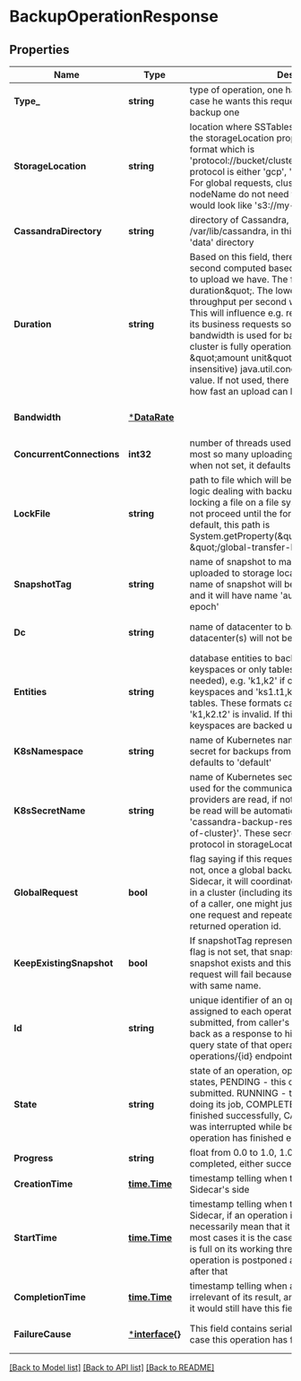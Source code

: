 # BackupOperationResponse

## Properties
Name | Type | Description | Notes
------------ | ------------- | ------------- | -------------
**Type_** | **string** | type of operation, one has to set it to &#x27;backup&#x27; in case he wants this request to be considered as a backup one  | [default to null]
**StorageLocation** | **string** | location where SSTables will be uploaded. A value of the storageLocation property has to have exact format which is &#x27;protocol://bucket/clusterName/dcName/nodeName&#x27;. protocol is either &#x27;gcp&#x27;, &#x27;s3&#x27;, &#x27;azure&#x27;, &#x27;oracle&#x27; or &#x27;file:/&#x27;. For global requests, clusterName, dcName and nodeName do not need to be specified, so location would look like &#x27;s3://my-bucket&#x27;.  | [default to null]
**CassandraDirectory** | **string** | directory of Cassandra, by default it is /var/lib/cassandra, in this path, one expects there is &#x27;data&#x27; directory  | [optional] [default to null]
**Duration** | **string** | Based on this field, there will be throughtput per second computed based on what size data we want to upload we have. The formula is \&quot;size / duration\&quot;. The lower the duration is, the higher throughput per second we will need and vice versa. This will influence e.g. responsiveness of a node to its business requests so one can control how much bandwidth is used for backup purposes in case a cluster is fully operational. The format of this field is \&quot;amount unit\&quot;. &#x27;unit&#x27; is just a (case-insensitive) java.util.concurrent.TimeUnit enum value. If not used, there will not be any restrictions as how fast an upload can be.  | [optional] [default to null]
**Bandwidth** | [***DataRate**](DataRate.md) |  | [optional] [default to null]
**ConcurrentConnections** | **int32** | number of threads used for upload, there might be at most so many uploading threads at any given time, when not set, it defaults to 10  | [optional] [default to null]
**LockFile** | **string** | path to file which will be used for locking the critical logic dealing with backups, this locking is done by locking a file on a file system so other execution will not proceed until the former one has finished. By default, this path is System.getProperty(\&quot;java.io.tmpdir\&quot;) + \&quot;/global-transfer-lock\&quot;.  | [optional] [default to null]
**SnapshotTag** | **string** | name of snapshot to make so this snapshot will be uploaded to storage location. If not specified, the name of snapshot will be automatically generated and it will have name &#x27;autosnap-milliseconds-since-epoch&#x27;  | [optional] [default to null]
**Dc** | **string** | name of datacenter to backup, nodes in the other datacenter(s) will not be involved  | [optional] [default to null]
**Entities** | **string** | database entities to backup, it might be either only keyspaces or only tables (from different keyspaces if needed), e.g. &#x27;k1,k2&#x27; if one wants to backup whole keyspaces and &#x27;ks1.t1,ks2,t2&#x27; if one wants to backup tables. These formats can not be used together so &#x27;k1,k2.t2&#x27; is invalid. If this field is empty, all keyspaces are backed up. | [optional] [default to null]
**K8sNamespace** | **string** | name of Kubernetes namespace to fetch Kubernetes secret for backups from, when not specified, it defaults to &#x27;default&#x27;  | [optional] [default to null]
**K8sSecretName** | **string** | name of Kubernetes secret from which credentials used for the communication to cloud storage providers are read, if not specified, secret name to be read will be automatically derived in form &#x27;cassandra-backup-restore-secret-cluster-{name-of-cluster}&#x27;. These secrets are used only in case protocol in storageLocation is gcp, azure or s3.  | [optional] [default to null]
**GlobalRequest** | **bool** | flag saying if this request is meant to be global or not, once a global backup request is submitted to Sidecar, it will coordinate backup for all other nodes in a cluster (including itself) so from a point of view of a caller, one might just backup whole cluster by one request and repeatedly query its status based on returned operation id.  | [optional] [default to null]
**KeepExistingSnapshot** | **bool** | If snapshotTag represents existing snapshot and this flag is not set, that snapshot will be deleted. If snapshot exists and this flag is specified, whole request will fail because it can not take a snapshot with same name.  | [optional] [default to null]
**Id** | **string** | unique identifier of an operation, a random id is assigned to each operation after a request is submitted, from caller&#x27;s perspective, an id is sent back as a response to his request so he can further query state of that operation, referencing id, by operations/{id} endpoint  | [default to null]
**State** | **string** | state of an operation, operation might be in various states, PENDING - this operation is pending for being submitted. RUNNING - this operation is actively doing its job, COMPLETED - this operation has finished successfully, CANCELLED - this operation was interrupted while being run, FAILED - this operation has finished errorneously  | [default to null]
**Progress** | **string** | float from 0.0 to 1.0, 1.0 telling that operation is completed, either successfully or with errors.  | [default to null]
**CreationTime** | [**time.Time**](time.Time.md) | timestamp telling when this operation was created on Sidecar&#x27;s side  | [default to null]
**StartTime** | [**time.Time**](time.Time.md) | timestamp telling when this operation was started by Sidecar, if an operation is created, it does not necessarily mean that it will be started right away, in most cases it is the case but if e.g. ExecutorService is full on its working thread, an execution of an operation is postponed and start time is updated only after that  | [optional] [default to null]
**CompletionTime** | [**time.Time**](time.Time.md) | timestamp telling when an operation has finished, irrelevant of its result, an operation can be failed and it would still have this field populated.  | [optional] [default to null]
**FailureCause** | [***interface{}**](interface{}.md) | This field contains serialized java.lang.Throwable in case this operation has failed  | [optional] [default to null]

[[Back to Model list]](../README.md#documentation-for-models) [[Back to API list]](../README.md#documentation-for-api-endpoints) [[Back to README]](../README.md)


